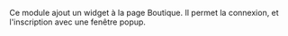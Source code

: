 Ce module ajout un widget à la page Boutique. Il permet la connexion, et l'inscription avec une fenêtre popup.
